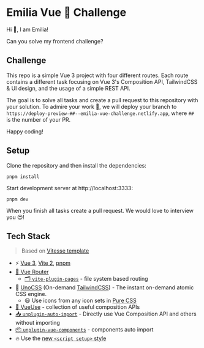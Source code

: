 # Emilia Vue 🖖 Challenge

Hi 👋, I am Emilia!

Can you solve my frontend challenge?

## Challenge

This repo is a simple Vue 3 project with four different routes. Each route contains a different task focusing on Vue 3's Composition API, TailwindCSS & UI design, and the usage of a simple REST API. 

The goal is to solve all tasks and create a pull request to this repository with your solution. To admire your work 🤩, we will deploy your branch to `https://deploy-preview-##--emilia-vue-challenge.netlify.app`, where `##` is the number of your PR.

Happy coding!

## Setup

Clone the repository and then install the dependencies:

```
pnpm install
```

Start development server at http://localhost:3333:

```
pnpm dev
```

When you finish all tasks create a pull request. We would love to interview you 😍!

## Tech Stack

> Based on [Vitesse template](https://github.com/antfu/vitesse-lite)

- ⚡️ [Vue 3](https://github.com/vuejs/core), [Vite 2](https://github.com/vitejs/vite), [pnpm](https://pnpm.js.org/)
- [🧭 Vue Router](https://github.com/vuejs/vue-router)
  - [🗂 `vite-plugin-pages`](https://github.com/hannoeru/vite-plugin-pages) - file system based routing
- 🎨 [UnoCSS](https://github.com/antfu/unocss) (On-demand [TailwindCSS](https://tailwindcss.com/)) - The instant on-demand atomic CSS engine.
    - 😃 Use icons from any icon sets in [Pure CSS](https://github.com/antfu/unocss/tree/main/packages/preset-icons)
- [🧩 VueUse](https://github.com/antfu/vueuse) - collection of useful composition APIs
- [📥 `unplugin-auto-import`](https://github.com/antfu/unplugin-auto-import) - Directly use Vue Composition API and others without importing
- [📦 `unplugin-vue-components`](https://github.com/antfu/unplugin-vue-components) - components auto import
- 🔥 Use the [new `<script setup>` style](https://vuejs.org/api/sfc-script-setup.html)
